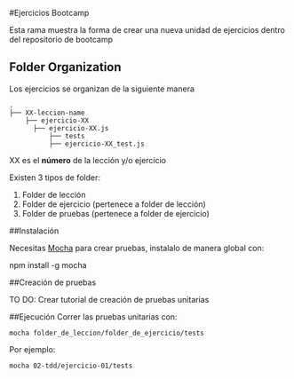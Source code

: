 #Ejercicios Bootcamp

Esta rama muestra la forma de crear una nueva unidad de ejercicios dentro del repositorio de bootcamp

## Folder Organization

Los ejercicios se organizan de la siguiente manera

    .
    ├── XX-leccion-name
	    ├── ejercicio-XX
          ├── ejercicio-XX.js
		      ├── tests
              ├── ejercicio-XX_test.js

XX es el __número__ de la lección y/o ejercicio

Existen 3 tipos de folder:

 1. Folder de lección
 2. Folder de ejercicio (pertenece a folder de lección)
 3. Folder de pruebas (pertenece a folder de ejercicio)

##Instalación

Necesitas [Mocha](https://mochajs.org/) para crear pruebas, instalalo de manera global con:

  npm install -g mocha

##Creación de pruebas

TO DO: Crear tutorial de creación de pruebas unitarias

##Ejecución
Correr las pruebas unitarias con:

	mocha folder_de_leccion/folder_de_ejercicio/tests

Por ejemplo:

	mocha 02-tdd/ejercicio-01/tests
